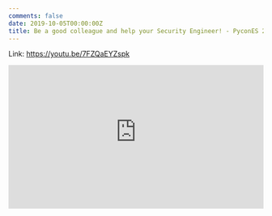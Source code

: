 ```yaml
---
comments: false
date: 2019-10-05T00:00:00Z
title: Be a good colleague and help your Security Engineer! - PyconES 2019 (EN)
---
```


Link: https://youtu.be/7FZQaEYZspk

<div style="position: relative; padding-bottom: 56.25%; height: 0; overflow: hidden;">
  <iframe src="https://www.youtube-nocookie.com/embed/7FZQaEYZspk" style="position: absolute; top: 0; left: 0; width: 100%; height: 100%; border:0;" allowfullscreen title="Adam Števko - Be a good colleague and help your Security Engineer!"></iframe>
</div>